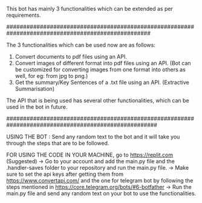 This bot has mainly 3 functionalities which can be extended as per requirements.

###################################################################################################

The 3 functionalities which can be used now are as follows:
1. Convert documents to pdf files using an API.
2. Convert images of different format into pdf files using an API. (Bot can be customized for converting images from one format into others as well, for eg: from jpg to png.)
3. Get the summary/Key Sentences of a .txt file using an API. (Extractive Summarisation)

The API that is being used has several other functionalities, which can be used in the bot in future.

#####################################################################################################

USING THE BOT : Send any random text to the bot and it will take you through the steps that are to be followed.

FOR USING THE CODE IN YOUR MACHINE, go to https://replit.com (Suggested)
-> Go to your account and add the main.py file and the .handler-saves folder to your repository and run the main.py file.
-> Make sure to set the api keys after getting them from https://www.convertapi.com/ and the one for telegram bot by following the steps mentioned in       https://core.telegram.org/bots/#6-botfather
-> Run the main.py file and send any random text on your bot to use the functionalities.
